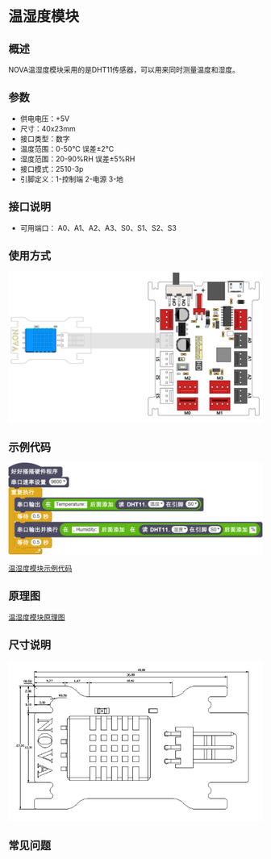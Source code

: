 # 温湿度模块

## 概述

NOVA温湿度模块采用的是DHT11传感器，可以用来同时测量温度和湿度。

## 参数

* 供电电压：+5V
* 尺寸：40x23mm
* 接口类型：数字
* 温度范围：0-50℃ 误差±2℃
* 湿度范围：20-90%RH 误差±5%RH
* 接口模式：2510-3p
* 引脚定义：1-控制端 2-电源 3-地

## 接口说明

* 可用端口： A0、A1、A2、A3、S0、S1、S2、S3

## 使用方式

![](../../.gitbook/assets/63.png)

## 示例代码

![](../../.gitbook/assets/64.png)

[温湿度模块示例代码](http://www.haohaodada.com/show.php?id=950150)

## 原理图

[温湿度模块原理图](https://github.com/Haohaodada-official/haohaodada-docs/blob/master/原理图/温湿度模块.pdf)

## 尺寸说明

![](../../.gitbook/assets/133.png)

## 常见问题

